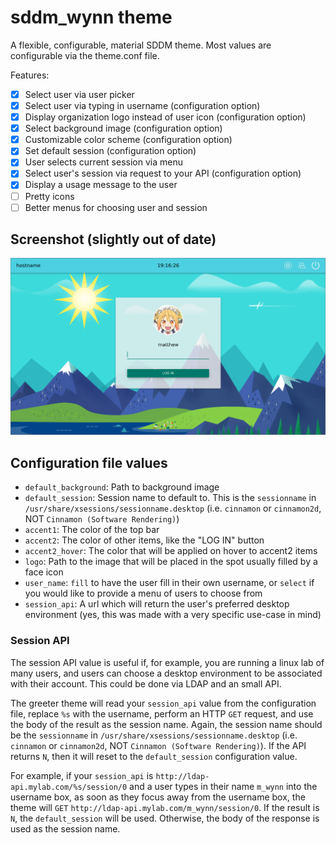 sddm_wynn theme
===============

A flexible, configurable, material SDDM theme.  Most values are configurable via
the theme.conf file.

Features:
- [x] Select user via user picker
- [x] Select user via typing in username (configuration option)
- [x] Display organization logo instead of user icon (configuration option)
- [x] Select background image (configuration option)
- [x] Customizable color scheme (configuration option)
- [x] Set default session (configuration option)
- [x] User selects current session via menu
- [x] Select user's session via request to your API (configuration option)
- [x] Display a usage message to the user
- [ ] Pretty icons
- [ ] Better menus for choosing user and session

## Screenshot (slightly out of date)

![Screenshot](screenshot.png)

## Configuration file values

* `default_background`: Path to background image
* `default_session`: Session name to default to.  This is the `sessionname` in
  `/usr/share/xsessions/sessionname.desktop` (i.e. `cinnamon` or `cinnamon2d`,
  NOT `Cinnamon (Software Rendering)`)
* `accent1`: The color of the top bar
* `accent2`: The color of other items, like the "LOG IN" button
* `accent2_hover`: The color that will be applied on hover to accent2 items
* `logo`: Path to the image that will be placed in the spot usually filled by a
  face icon
* `user_name`: `fill` to have the user fill in their own username, or `select`
  if you would like to provide a menu of users to choose from
* `session_api`: A url which will return the user's preferred desktop
  environment (yes, this was made with a very specific use-case in mind)

### Session API

The session API value is useful if, for example, you are running a linux lab of
many users, and users can choose a desktop environment to be associated with
their account.  This could be done via LDAP and an small API.

The greeter theme will read your `session_api` value from the configuration
file, replace `%s` with the username, perform an HTTP `GET` request, and use the
body of the result as the session name.  Again, the session name should be the
`sessionname` in `/usr/share/xsessions/sessionname.desktop` (i.e. `cinnamon` or
`cinnamon2d`, NOT `Cinnamon (Software Rendering)`).  If the API returns `N`,
then it will reset to the `default_session` configuration value.

For example, if your `session_api` is `http://ldap-api.mylab.com/%s/session/0`
and a user types in their name `m_wynn` into the username box, as soon as they
focus away from the username box, the theme will `GET`
`http://ldap-api.mylab.com/m_wynn/session/0`.  If the result is `N`, the
`default_session` will be used.  Otherwise, the body of the response is used as
the session name.
